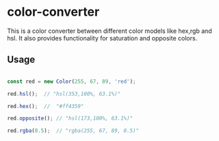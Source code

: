 # color-converter
This is a color converter between different color models like hex,rgb and hsl. It also provides functionality for saturation and opposite colors.

## Usage

``` javascript

const red = new Color(255, 67, 89, 'red');

red.hsl();  // "hsl(353,100%, 63.1%)"

red.hex();  //  "#ff4359"

red.opposite(); // "hsl(173,100%, 63.1%)"

red.rgba(0.5);  // "rgba(255, 67, 89, 0.5)"

```
